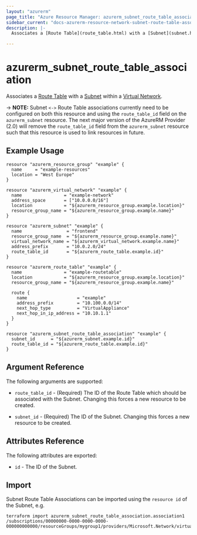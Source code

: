 ```yaml
---
layout: "azurerm"
page_title: "Azure Resource Manager: azurerm_subnet_route_table_association"
sidebar_current: "docs-azurerm-resource-network-subnet-route-table-association"
description: |-
  Associates a [Route Table](route_table.html) with a [Subnet](subnet.html) within a [Virtual Network](virtual_network.html).

---
```


# azurerm_subnet_route_table_association

Associates a [Route Table](route_table.html) with a [Subnet](subnet.html) within a [Virtual Network](virtual_network.html).

-> **NOTE:** Subnet `<->` Route Table associations currently need to be configured on both this resource and using the `route_table_id` field on the `azurerm_subnet` resource. The next major version of the AzureRM Provider (2.0) will remove the `route_table_id` field from the `azurerm_subnet` resource such that this resource is used to link resources in future.

## Example Usage

```hcl
resource "azurerm_resource_group" "example" {
  name     = "example-resources"
  location = "West Europe"
}

resource "azurerm_virtual_network" "example" {
  name                = "example-network"
  address_space       = ["10.0.0.0/16"]
  location            = "${azurerm_resource_group.example.location}"
  resource_group_name = "${azurerm_resource_group.example.name}"
}

resource "azurerm_subnet" "example" {
  name                 = "frontend"
  resource_group_name  = "${azurerm_resource_group.example.name}"
  virtual_network_name = "${azurerm_virtual_network.example.name}"
  address_prefix       = "10.0.2.0/24"
  route_table_id       = "${azurerm_route_table.example.id}"
}

resource "azurerm_route_table" "example" {
  name                = "example-routetable"
  location            = "${azurerm_resource_group.example.location}"
  resource_group_name = "${azurerm_resource_group.example.name}"

  route {
    name                   = "example"
    address_prefix         = "10.100.0.0/14"
    next_hop_type          = "VirtualAppliance"
    next_hop_in_ip_address = "10.10.1.1"
  }
}

resource "azurerm_subnet_route_table_association" "example" {
  subnet_id      = "${azurerm_subnet.example.id}"
  route_table_id = "${azurerm_route_table.example.id}"
}
```

## Argument Reference

The following arguments are supported:

* `route_table_id` - (Required) The ID of the Route Table which should be associated with the Subnet. Changing this forces a new resource to be created.

* `subnet_id` - (Required) The ID of the Subnet. Changing this forces a new resource to be created.

## Attributes Reference

The following attributes are exported:

* `id` - The ID of the Subnet.

## Import

Subnet Route Table Associations can be imported using the `resource id` of the Subnet, e.g.

```shell
terraform import azurerm_subnet_route_table_association.association1 /subscriptions/00000000-0000-0000-0000-000000000000/resourceGroups/mygroup1/providers/Microsoft.Network/virtualNetworks/myvnet1/subnets/mysubnet1
```
